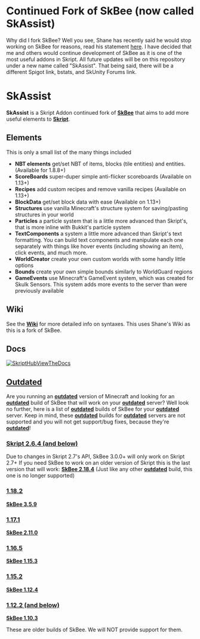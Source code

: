 # Continued Fork of SkBee (now called SkAssist)
Why did I fork SkBee? Well you see, Shane has recently said he would stop working on SkBee for reasons, read his statement [here](https://github.com/ShaneBeee/SkBee/wiki/statement). I have decided that me and others would continue development of SkBee as it is one of the most useful addons in Skript. All future updates will be on this repository under a new name called "SkAssist". That being said, there will be a different Spigot link, bstats, and SkUnity Forums link. 

# SkAssist

**SkAssist** is a Skript Addon continued fork of [**SkBee**](https://github.com/ShaneBeee/SkBee) that aims to add more useful elements to [**Skript**](https://github.com/SkriptLang/Skript).

## Elements
This is only a small list of the many things included
- **NBT elements** get/set NBT of items, blocks (tile entities) and entities. (Available for 1.8.8+)
- **ScoreBoards** super-duper simple anti-flicker scoreboards (Available on 1.13+)
- **Recipes** add custom recipes and remove vanilla recipes (Available on 1.13+)
- **BlockData** get/set block data with ease (Available on 1.13+)
- **Structures** use vanilla Minecraft's structure system for saving/pasting structures in your world
- **Particles** a particle system that is a little more advanced than Skript's, that is more inline with Bukkit's particle system
- **TextComponents** a system a little more advanced than Skript's text formatting. You can build text components and manipulate each one separately with things like hover events (including showing an item), click events, and much more.
- **WorldCreator** create your own custom worlds with some handly little options
- **Bounds** create your own simple bounds similarly to WorldGuard regions
- **GameEvents** use Minecraft's GameEvent system, which was created for Skulk Sensors. This system adds more events to the server than were previously available

## Wiki
See the [**Wiki**](https://github.com/ShaneBeee/SkBee/wiki) for more detailed info on syntaxes. This uses Shane's Wiki as this is a fork of SkBee.

## Docs
[![SkriptHubViewTheDocs](http://skripthub.net/static/addon/ViewTheDocsButton.png)](http://skripthub.net/docs/?addon=SkBee)

## <ins>Outdated</ins>
Are you running an <ins>**outdated**</ins> version of Minecraft and looking for an <ins>**outdated**</ins> build of SkBee that will work on your <ins>**outdated**</ins> server? Well look no further, here is a list of <ins>**outdated**</ins> builds of SkBee for your <ins>**outdated**</ins> server.
Keep in mind, these <ins>**outdated**</ins> builds for <ins>**outdated**</ins> servers are not supported and you will not get support/bug fixes, because they're <ins>**outdated**</ins>!

### <ins>Skript 2.6.4 (and below)</ins>
Due to changes in Skript 2.7's API, SkBee 3.0.0+ will only work on Skript 2.7+
If you need SkBee to work on an older version of Skript this is the last version that will work:
[**SkBee 2.18.4**](https://github.com/ShaneBeee/SkBee/releases/tag/2.18.4)
(Just like any other <ins>**outdated**</ins> build, this one is no longer supported)

### <ins>1.18.2</ins>
[**SkBee 3.5.9**](https://github.com/ShaneBeee/SkBee/releases/tag/3.5.9)
### <ins>1.17.1</ins>
[**SkBee 2.11.0**](https://github.com/ShaneBeee/SkBee/releases/tag/2.11.0)
### <ins>1.16.5</ins>
[**SkBee 1.15.3**](https://github.com/ShaneBeee/SkBee/releases/tag/1.15.3)
### <ins>1.15.2</ins>
[**SkBee 1.12.4**](https://github.com/ShaneBeee/SkBee/releases/tag/1.12.4)
### <ins>1.12.2 (and below)</ins>
[**SkBee 1.10.3**](https://github.com/ShaneBeee/SkBee/releases/tag/1.10.3)

These are older builds of SkBee. We will NOT provide support for them.
